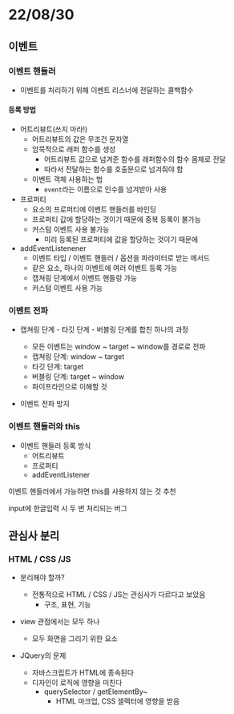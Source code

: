 # 22/08/30

## 이벤트

### 이벤트 핸들러
- 이벤트를 처리하기 위해 이벤트 리스너에 전달하는 콜백함수

#### 등록 방법
- 어트리뷰트(쓰지 마라!)
	- 어트리뷰트의 값은 무조건 문자열
	- 암묵적으로 래퍼 함수를 생성
		- 어트리뷰트 값으로 넘겨준 함수를 래퍼함수의 함수 몸체로 전달
		- 따라서 전달하는 함수를 호출문으로 넘겨줘야 함
	- 이벤트 객체 사용하는 법
		- `event`라는 이름으로 인수를 넘겨받아 사용
- 프로퍼티
	- 요소의 프로퍼티에 이벤트 핸들러를 바인딩
	- 프로퍼티 값에 할당하는 것이기 때문에 중복 등록이 불가능
	- 커스텀 이벤트 사용 불가능
		- 미리 등록된 프로퍼티에 값을 할당하는 것이기 때문에
- addEventListenener
	- 이벤트 타입 / 이벤트 핸들러 / 옵션을 파라미터로 받는 메서드
	- 같은 요소, 하나의 이벤트에 여러 이벤트 등록 가능
	- 캡쳐링 단계에서 이벤트 핸들링 가능
	- 커스텀 이벤트 사용 가능

### 이벤트 전파
- 캡쳐링 단계 - 타깃 단계 - 버블링 단계를 합친 하나의 과정
	- 모든 이벤트는 window ~ target ~ window를 경로로 전파
	- 캡쳐링 단계: window ~ target
	- 타깃 단계: target
	- 버블링 단계: target ~ window
	- 파이프라인으로 이해할 것




- 이벤트 전파 방지

### 이벤트 핸들러와 this
- 이벤트 핸들러 등록 방식
	- 어트리뷰트
	- 프로퍼티
	- addEventListener

이벤트 핸들러에서 가능하면 this를 사용하지 않는 것 추천 


input에 한글입력 시 두 번 처리되는 버그

## 관심사 분리

### HTML / CSS /JS
- 분리해야 할까?
	- 전통적으로 HTML / CSS / JS는 관심사가 다르다고 보았음
		- 구조, 표현, 기능
- view 관점에서는 모두 하나
	- 모두 화면을 그리기 위한 요소


- JQuery의 문제
	- 자바스크립트가 HTML에 종속된다
	- 디자인이 로직에 영향을 미친다
		- querySelector / getElementBy~
			- HTML 마크업, CSS 셀렉터에 영향을 받음
